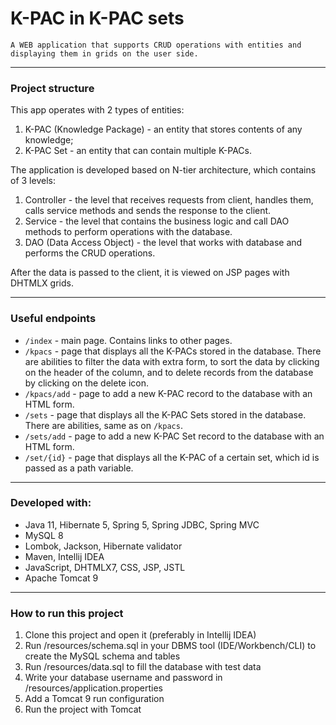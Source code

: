 # K-PAC in K-PAC sets

`A WEB application that supports CRUD operations with entities and displaying them in grids on the user side.`

---

### Project structure

This app operates with 2 types of entities:
1. K-PAC (Knowledge Package) - an entity that stores contents of any knowledge;
2. K-PAC Set - an entity that can contain multiple K-PACs.

The application is developed based on N-tier architecture, which contains of 3 levels:
1. Controller - the level that receives requests from client, handles them, calls service methods and sends the response to the client.
2. Service - the level that contains the business logic and call DAO methods to perform operations with the database.
3. DAO (Data Access Object) - the level that works with database and performs the CRUD operations.

After the data is passed to the client, it is viewed on JSP pages with DHTMLX grids.

---

### Useful endpoints

- `/index` - main page. Contains links to other pages.
- `/kpacs` - page that displays all the K-PACs stored in the database. 
There are abilities to filter the data with extra form, to sort the data by clicking on the header of the column, 
and to delete records from the database by clicking on the delete icon.
- `/kpacs/add` - page to add a new K-PAC record to the database with an HTML form.
- `/sets` - page that displays all the K-PAC Sets stored in the database.
    There are abilities, same as on `/kpacs`.
- `/sets/add` - page to add a new K-PAC Set record to the database with an HTML form.
- `/set/{id}` - page that displays all the K-PAC of a certain set, which id is passed as a path variable.

---

### Developed with:

- Java 11, Hibernate 5, Spring 5, Spring JDBC, Spring MVC
- MySQL 8
- Lombok, Jackson, Hibernate validator
- Maven, Intellij IDEA
- JavaScript, DHTMLX7, CSS, JSP, JSTL
- Apache Tomcat 9

---

### How to run this project

1. Clone this project and open it (preferably in Intellij IDEA)
2. Run /resources/schema.sql in your DBMS tool (IDE/Workbench/CLI) to create the MySQL schema and tables
3. Run /resources/data.sql to fill the database with test data
4. Write your database username and password in /resources/application.properties
5. Add a Tomcat 9 run configuration
6. Run the project with Tomcat
